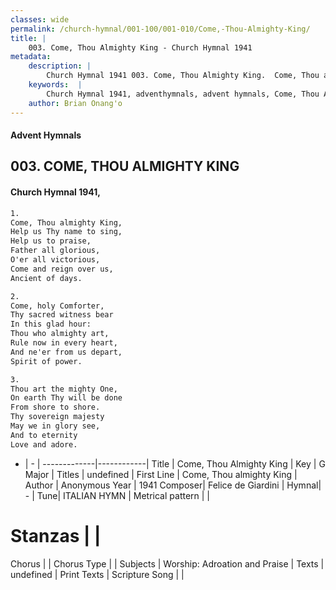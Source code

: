 ```yaml
---
classes: wide
permalink: /church-hymnal/001-100/001-010/Come,-Thou-Almighty-King/
title: |
    003. Come, Thou Almighty King - Church Hymnal 1941
metadata:
    description: |
        Church Hymnal 1941 003. Come, Thou Almighty King.  Come, Thou almighty King,  Help us Thy name to sing,  Help us to praise,  Father all glorious,  O'er all victorious,  Come and reign over us,  Ancient of days. 
    keywords:  |
        Church Hymnal 1941, adventhymnals, advent hymnals, Come, Thou Almighty King, Come, Thou almighty King. 
    author: Brian Onang'o
---
```


#### Advent Hymnals
## 003. COME, THOU ALMIGHTY KING
####  Church Hymnal 1941,

```txt
1.
Come, Thou almighty King, 
Help us Thy name to sing, 
Help us to praise, 
Father all glorious, 
O'er all victorious, 
Come and reign over us, 
Ancient of days. 

2.
Come, holy Comforter, 
Thy sacred witness bear 
In this glad hour: 
Thou who almighty art, 
Rule now in every heart, 
And ne'er from us depart, 
Spirit of power. 

3.
Thou art the mighty One, 
On earth Thy will be done 
From shore to shore. 
Thy sovereign majesty 
May we in glory see, 
And to eternity 
Love and adore.

```

- |   -  |
-------------|------------|
Title | Come, Thou Almighty King |
Key | G Major |
Titles | undefined |
First Line | Come, Thou almighty King |
Author | Anonymous
Year | 1941
Composer| Felice de Giardini |
Hymnal|  - |
Tune| ITALIAN HYMN |
Metrical pattern | |
# Stanzas |  |
Chorus |  |
Chorus Type |  |
Subjects | Worship: Adroation and Praise |
Texts | undefined |
Print Texts | 
Scripture Song |  |
    

